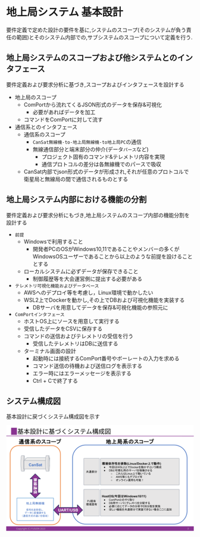 # 地上局システム 基本設計

要件定義で定めた設計の要件を基に,システムのスコープ(そのシステムが負う責任の範囲)とそのシステム内部での,サブシステムのスコープについて定義を行う.

## 地上局システムのスコープおよび他システムとのインタフェース
要件定義および要求分析に基づき,スコープおよびインタフェースを設計する

- 地上局のスコープ
    - ComPortから流れてくるJSON形式のデータを保存&可視化
        - 必要があればデータを加工
    - コマンドをComPortに対して流す
- 通信系とのインタフェース
    - 通信系のスコープ
        - `CanSat無線機-to-地上局無線機-to地上局PC`の通信
        - 無線通信部分と端末部分の仲介(データ`パース`など)
            - プロジェクト固有のコマンド&テレメトリ内容を実現
            - 通信プロトコルの差分は各無線機でのパースで吸収 
    - CanSat内部でjson形式のデータが形成され,それが任意のプロトコルで衛星局と無線局の間で通信されるものとする

## 地上局システム内部における機能の分割
要件定義および要求分析にもづき,地上局システムのスコープ内部の機能分割を設計する

- `前提`
    - Windowsで利用すること
        - 開発者PCのOSがWindows10,11であることやメンバーの多くがWindowsOSユーザーであることから以上のような前提を設けることとする
    - ローカルシステムに必ずデータが保存できること 
        - 制御履歴等を大会運営側に提出する必要がある 
- `テレメトリ可視化機能およびデータベース`
    - AWSへのデプロイ等を考慮し，Linux環境で動かしたい
    - WSL2上でDockerを動かし,その上でDBおよび可視化機能を実装する
        - DBサーバを用意してデータを保存&可視化機能の参照元に
- `ComPortインタフェース`
    - ホストOS上にソースを用意して実行する
    - 受信したデータをCSVに保存する
    - コマンドの送信およびテレメトリの受信を行う
        - 受信したテレメトリはDBに送信する
    - ターミナル画面の設計
        - 起動時には接続するComPort番号やボーレートの入力を求める
        - コマンド送信の待機および送信ログを表示する
        - エラー時にはエラーメッセージを表示する
        - Ctrl + Cで終了する

## システム構成図
基本設計に戻づくシステム構成図を示す

![](fig/fig1.png)